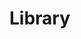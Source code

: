 #  Library

<!-- ## QuantumUtils
```@autodocs
Modules = [QuantumCollocation.QuantumUtils]
```

## QuantumSystems 
```@autodocs
Modules = [QuantumCollocation.QuantumSystems]
```

## Integrators
```@autodocs
Modules = [QuantumCollocation.Integrators]
```  -->
